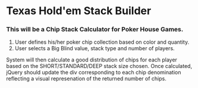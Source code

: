 Texas Hold'em Stack Builder
===========================

### This will be a Chip Stack Calculator for Poker House Games. 

1. User defines his/her poker chip collection based on color and quantity.
2. User selects a Big Blind value, stack type and number of players.

System will then calculate a good distribution of chips for each player based on the SHORT/STANDARD/DEEP stack size chosen. Once calculated, jQuery should update the div corresponding to each chip denomination reflecting a visual represenation of the returned number of chips.